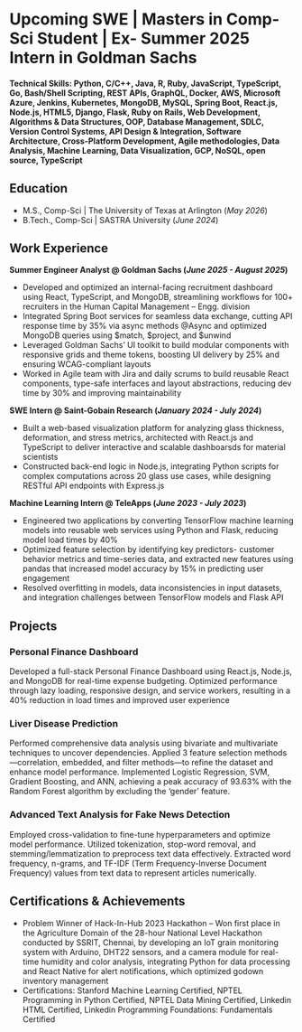 # Upcoming SWE | Masters in Comp-Sci Student | Ex- Summer 2025 Intern in Goldman Sachs

#### Technical Skills: Python, C/C++, Java, R, Ruby, JavaScript, TypeScript, Go, Bash/Shell Scripting, REST APIs, GraphQL, Docker, AWS, Microsoft Azure, Jenkins, Kubernetes, MongoDB, MySQL, Spring Boot, React.js, Node.js, HTML5, Django, Flask, Ruby on Rails, Web Development, Algorithms & Data Structures, OOP, Database Management, SDLC, Version Control Systems, API Design & Integration, Software Architecture, Cross-Platform Development, Agile methodologies, Data Analysis, Machine Learning, Data Visualization, GCP, NoSQL, open source, TypeScript

## Education								       		
- M.S., Comp-Sci	| The University of Texas at Arlington (_May 2026_)	 			        		
- B.Tech., Comp-Sci | SASTRA University (_June 2024_)

## Work Experience
**Summer Engineer Analyst @ Goldman Sachs (_June 2025 - August 2025_)**
- Developed and optimized an internal-facing recruitment dashboard using React, TypeScript, and MongoDB, streamlining workflows for 100+ recruiters in the Human Capital Management – Engg. division
- Integrated Spring Boot services for seamless data exchange, cutting API response time by 35% via async methods @Async and optimized MongoDB queries using $match, $project, and $unwind
- Leveraged Goldman Sachs’ UI toolkit to build modular components with responsive grids and theme tokens, boosting UI delivery by 25% and ensuring WCAG-compliant layouts
- Worked in Agile team with Jira and daily scrums to build reusable React components, type-safe interfaces and layout abstractions, reducing dev time by 30% and improving maintainability


**SWE Intern @ Saint-Gobain Research  (_January 2024 - July 2024_)**
- Built a web-based visualization platform for analyzing glass thickness, deformation, and stress metrics, architected with React.js and TypeScript to deliver interactive and scalable dashboarsds for material scientists
- Constructed back-end logic in Node.js, integrating Python scripts for complex computations across 20 glass use cases, while designing RESTful API endpoints with Express.js


**Machine Learning Intern @ TeleApps (_June 2023 - July 2023_)**
- Engineered two applications by converting TensorFlow machine learning models into reusable web services using Python and Flask, reducing model load times by 40%
- Optimized feature selection by identifying key predictors- customer behavior metrics and time-series data, and extracted new features using pandas that increased model accuracy by 15% in predicting user engagement
- Resolved overfitting in models, data inconsistencies in input datasets, and integration challenges between TensorFlow models and Flask API


## Projects
### Personal Finance Dashboard

Developed a full-stack Personal Finance Dashboard using React.js, Node.js, and MongoDB for real-time expense budgeting.
Optimized performance through lazy loading, responsive design, and service workers, resulting in a 40% reduction in load times and improved user experience

### Liver Disease Prediction

Performed comprehensive data analysis using bivariate and multivariate techniques to uncover dependencies.
Applied 3 feature selection methods—correlation, embedded, and filter methods—to refine the dataset and enhance model performance. 
Implemented Logistic Regression, SVM, Gradient Boosting, and ANN, achieving a peak accuracy of 93.63% with the Random Forest algorithm by excluding the ‘gender’ feature.

### Advanced Text Analysis for Fake News Detection

Employed cross-validation to fine-tune hyperparameters and optimize model performance. 
Utilized tokenization, stop-word removal, and stemming/lemmatization to preprocess text data effectively. 
Extracted word frequency, n-grams, and TF-IDF (Term Frequency-Inverse Document Frequency) values from text data to represent articles numerically.

## Certifications & Achievements
- Problem Winner of Hack-In-Hub 2023 Hackathon – Won first place in the Agriculture Domain of the 28-hour National Level Hackathon conducted by SSRIT, Chennai, by developing an IoT grain monitoring system with Arduino, DHT22 sensors, and a camera module for real-time humidity and color analysis, integrating Python for data processing and React Native for alert notifications, which optimized godown inventory management
- Certifications: Stanford Machine Learning Certified, NPTEL Programming in Python Certified, NPTEL Data Mining Certified, Linkedin HTML Certified, Linkedin Programming Foundations: Fundamentals Certified


